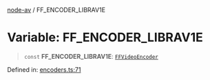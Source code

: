[node-av](../globals.md) / FF\_ENCODER\_LIBRAV1E

# Variable: FF\_ENCODER\_LIBRAV1E

> `const` **FF\_ENCODER\_LIBRAV1E**: [`FFVideoEncoder`](../type-aliases/FFVideoEncoder.md)

Defined in: [encoders.ts:71](https://github.com/seydx/av/blob/f8631fc881b394300b1479f511d55cf1c370a87f/src/constants/encoders.ts#L71)
